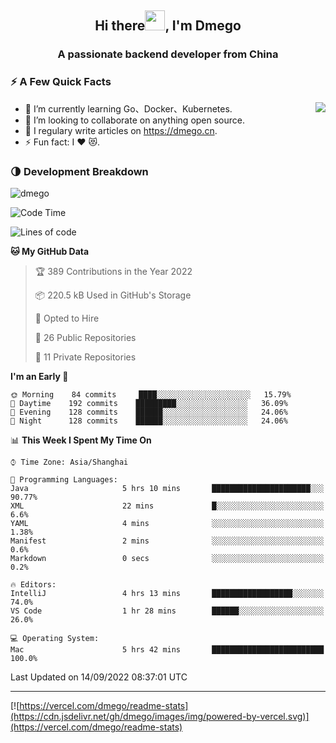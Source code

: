 <h2 align="center">Hi there<img src="https://cdn.jsdelivr.net/gh/dmego/images/img/Hi.gif" height="32" />, I'm Dmego </h2>
<h3 align="center">A passionate backend developer from China</h3>

### ⚡️ A Few Quick Facts

<img align="right" src="https://readme-stats-dmego.vercel.app/api?username=dmego&show_icons=true&icon_color=1573B3&hide_title=true&text_color=718096&bg_color=00000000&hide_border=true"/>

<ul>
    <li> 🌱 I’m currently learning Go、Docker、Kubernetes.</li>
    <li> 👯 I’m looking to collaborate on anything open source.</li>
    <li> 📝 I regulary write articles on <a href="https://dmego.cn">https://dmego.cn</a>.</li>
    <li> ⚡ Fun fact: I ❤️ 😻.</li>
</ul>

### 🌗 Development Breakdown

<img src="https://komarev.com/ghpvc/?username=dmego" alt="dmego" />

<!--START_SECTION:waka-->
![Code Time](http://img.shields.io/badge/Code%20Time-1%2C730%20hrs%2025%20mins-blue)

![Lines of code](https://img.shields.io/badge/From%20Hello%20World%20I%27ve%20Written-237%20Thousand%20lines%20of%20code-blue)

**🐱 My GitHub Data** 

> 🏆 389 Contributions in the Year 2022
 > 
> 📦 220.5 kB Used in GitHub's Storage 
 > 
> 💼 Opted to Hire
 > 
> 📜 26 Public Repositories 
 > 
> 🔑 11 Private Repositories  
 > 
**I'm an Early 🐤** 

```text
🌞 Morning    84 commits     ████░░░░░░░░░░░░░░░░░░░░░   15.79% 
🌆 Daytime    192 commits    █████████░░░░░░░░░░░░░░░░   36.09% 
🌃 Evening    128 commits    ██████░░░░░░░░░░░░░░░░░░░   24.06% 
🌙 Night      128 commits    ██████░░░░░░░░░░░░░░░░░░░   24.06%

```


📊 **This Week I Spent My Time On** 

```text
⌚︎ Time Zone: Asia/Shanghai

💬 Programming Languages: 
Java                     5 hrs 10 mins       ██████████████████████░░░   90.77% 
XML                      22 mins             █░░░░░░░░░░░░░░░░░░░░░░░░   6.6% 
YAML                     4 mins              ░░░░░░░░░░░░░░░░░░░░░░░░░   1.38% 
Manifest                 2 mins              ░░░░░░░░░░░░░░░░░░░░░░░░░   0.6% 
Markdown                 0 secs              ░░░░░░░░░░░░░░░░░░░░░░░░░   0.2%

🔥 Editors: 
IntelliJ                 4 hrs 13 mins       ██████████████████░░░░░░░   74.0% 
VS Code                  1 hr 28 mins        ██████░░░░░░░░░░░░░░░░░░░   26.0%

💻 Operating System: 
Mac                      5 hrs 42 mins       █████████████████████████   100.0%

```


 Last Updated on 14/09/2022 08:37:01 UTC
<!--END_SECTION:waka-->

---

[![https://vercel.com/dmego/readme-stats](https://cdn.jsdelivr.net/gh/dmego/images/img/powered-by-vercel.svg)](https://vercel.com/dmego/readme-stats)

